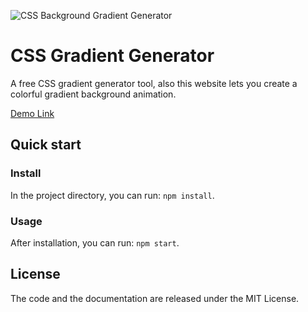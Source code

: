 ![CSS Background Gradient Generator](http://repo.afracode.com/css-gradient/demo.png "CSS Gradient Demo")

# CSS Gradient Generator

A free CSS gradient generator tool, also this website lets you create a colorful gradient background animation.

[Demo Link](http://repo.afracode.com/css-gradient/)

## Quick start

### Install

In the project directory, you can run: `npm install`.

### Usage

After installation, you can run: `npm start`.

## License

The code and the documentation are released under the MIT License.
